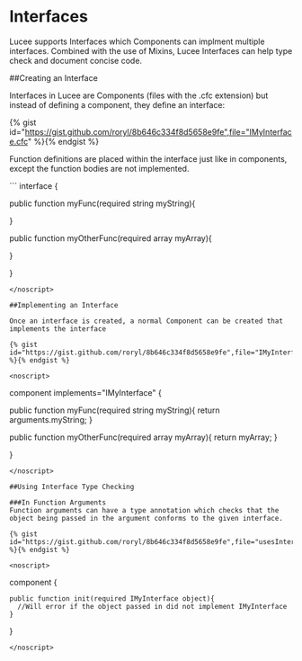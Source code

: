 # Interfaces

Lucee supports Interfaces which Components can implment multiple interfaces. Combined with the use of Mixins, Lucee Interfaces can help type check and document concise code.

##Creating an Interface

Interfaces in Lucee are Components (files with the .cfc extension) but instead of defining a component, they define an interface:

{% gist id="https://gist.github.com/roryl/8b646c334f8d5658e9fe",file="IMyInterface.cfc" %}{% endgist %}

Function definitions are placed within the interface just like in components, except the function bodies are not implemented. 

<noscript>
```
interface {
  
  public function myFunc(required string myString){
  
  }
  
  public function myOtherFunc(required array myArray){
  
  }

}
```
</noscript>

##Implementing an Interface

Once an interface is created, a normal Component can be created that implements the interface

{% gist id="https://gist.github.com/roryl/8b646c334f8d5658e9fe",file="IMyInterfaceImpl.cfc" %}{% endgist %}

<noscript>
```
component implements="IMyInterface" {

  public function myFunc(required string myString){
    return arguments.myString;
  }
  
  public function myOtherFunc(required array myArray){
    return myArray;
  }
  
}
```
</noscript>

##Using Interface Type Checking

###In Function Arguments
Function arguments can have a type annotation which checks that the object being passed in the argument conforms to the given interface. 

{% gist id="https://gist.github.com/roryl/8b646c334f8d5658e9fe",file="usesInterface.cfc" %}{% endgist %}

<noscript>
```
component {

	public function init(required IMyInterface object){
      //Will error if the object passed in did not implement IMyInterface
	}

}
```
</noscript>

